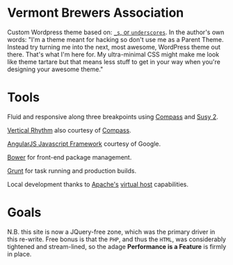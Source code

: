 Vermont Brewers Association
===

Custom Wordpress theme based on: [`_s`, or `underscores`](http://underscores.me/). In the author's own words: "I'm a theme meant for hacking so don't use me as a Parent Theme. Instead try turning me into the next, most awesome, WordPress theme out there. That's what I'm here for.  My ultra-minimal CSS might make me look like theme tartare but that means less stuff to get in your way when you're designing your awesome theme."

#  Tools #

Fluid and responsive along three breakpoints using [Compass](http://compass-style.org/) and [Susy 2](http://susy.oddbird.net/).

[Vertical Rhythm](http://compass-style.org/reference/compass/typography/vertical_rhythm/) also courtesy of [Compass](http://compass-style.org/).

[AngularJS Javascript Framework](http://angularjs.org/) courtesy of Google.

[Bower](http://bower.io/) for front-end package management.

[Grunt](http://gruntjs.com/) for task running and production builds.

Local development thanks to [Apache's](http://www.apache.org/) [virtual host](http://httpd.apache.org/docs/2.2/vhosts/) capabilities.

#  Goals  #

N.B. this site is now a JQuery-free zone, which was the primary driver in this re-write.  Free bonus is that the `PHP`, and thus the `HTML`, was considerably tightened and stream-lined, so the adage **Performance is a Feature** is firmly in place.
